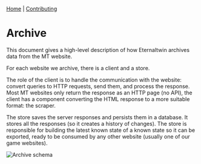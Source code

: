 [Home](../index.md) | [Contributing](./index.md)

# Archive

This document gives a high-level description of how Eternaltwin archives data
from the MT website.

For each website we archive, there is a client and a store.

The role of the client is to handle the communication with the website: convert
queries to HTTP requests, send them, and process the response. Most MT websites
only return the response as an HTTP page (no API), the client has a component
converting the HTML response to a more suitable format: the scraper.

The store saves the server responses and persists them in a database. It stores
all the responses (so it creates a history of changes). The store is
responsible for building the latest known state of a known state so it
can be exported, ready to be consumed by any other website (usually one of
our game websites).

![Archive schema](https://i.imgur.com/ocbphRB.png)
